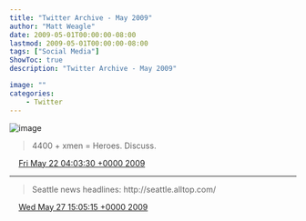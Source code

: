 ```yaml
---
title: "Twitter Archive - May 2009"
author: "Matt Weagle"
date: 2009-05-01T00:00:00-08:00
lastmod: 2009-05-01T00:00:00-08:00
tags: ["Social Media"]
ShowToc: true
description: "Twitter Archive - May 2009"

image: ""
categories: 
    - Twitter
---
```

![image](/sadtwitterbird3.jpg)

> 4400 \+ xmen \= Heroes\. Discuss\.

<img src="./media/tweet.ico" width="12" /> [Fri May 22 04:03:30 +0000 2009](https://twitter.com/mweagle/status/1878957141)

----

> Seattle news headlines: http://seattle\.alltop\.com/

<img src="./media/tweet.ico" width="12" /> [Wed May 27 15:05:15 +0000 2009](https://twitter.com/mweagle/status/1936453797)